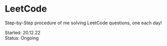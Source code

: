# LeetCode
Step-by-Step procedure of me solving LeetCode questions, one each day!

Started: 20.12.22<br>
Status: Ongoing

